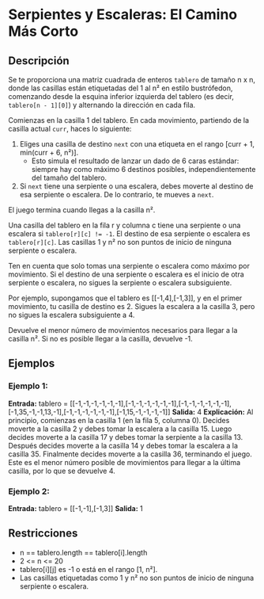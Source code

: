 # Serpientes y Escaleras: El Camino Más Corto

## Descripción

Se te proporciona una matriz cuadrada de enteros `tablero` de tamaño n x n, donde las casillas están etiquetadas del 1 al n² en estilo bustrófedon, comenzando desde la esquina inferior izquierda del tablero (es decir, `tablero[n - 1][0]`) y alternando la dirección en cada fila.

Comienzas en la casilla 1 del tablero. En cada movimiento, partiendo de la casilla actual `curr`, haces lo siguiente:

1. Eliges una casilla de destino `next` con una etiqueta en el rango [curr + 1, min(curr + 6, n²)].
   - Esto simula el resultado de lanzar un dado de 6 caras estándar: siempre hay como máximo 6 destinos posibles, independientemente del tamaño del tablero.
2. Si `next` tiene una serpiente o una escalera, debes moverte al destino de esa serpiente o escalera. De lo contrario, te mueves a `next`.

El juego termina cuando llegas a la casilla n².

Una casilla del tablero en la fila r y columna c tiene una serpiente o una escalera si `tablero[r][c] != -1`. El destino de esa serpiente o escalera es `tablero[r][c]`. Las casillas 1 y n² no son puntos de inicio de ninguna serpiente o escalera.

Ten en cuenta que solo tomas una serpiente o escalera como máximo por movimiento. Si el destino de una serpiente o escalera es el inicio de otra serpiente o escalera, no sigues la serpiente o escalera subsiguiente.

Por ejemplo, supongamos que el tablero es [[-1,4],[-1,3]], y en el primer movimiento, tu casilla de destino es 2. Sigues la escalera a la casilla 3, pero no sigues la escalera subsiguiente a 4.

Devuelve el menor número de movimientos necesarios para llegar a la casilla n². Si no es posible llegar a la casilla, devuelve -1.

## Ejemplos

### Ejemplo 1:

**Entrada:** tablero = [[-1,-1,-1,-1,-1,-1],[-1,-1,-1,-1,-1,-1],[-1,-1,-1,-1,-1,-1],[-1,35,-1,-1,13,-1],[-1,-1,-1,-1,-1,-1],[-1,15,-1,-1,-1,-1]]
**Salida:** 4
**Explicación:** 
Al principio, comienzas en la casilla 1 (en la fila 5, columna 0).
Decides moverte a la casilla 2 y debes tomar la escalera a la casilla 15.
Luego decides moverte a la casilla 17 y debes tomar la serpiente a la casilla 13.
Después decides moverte a la casilla 14 y debes tomar la escalera a la casilla 35.
Finalmente decides moverte a la casilla 36, terminando el juego.
Este es el menor número posible de movimientos para llegar a la última casilla, por lo que se devuelve 4.

### Ejemplo 2:

**Entrada:** tablero = [[-1,-1],[-1,3]]
**Salida:** 1

## Restricciones

- n == tablero.length == tablero[i].length
- 2 <= n <= 20
- tablero[i][j] es -1 o está en el rango [1, n²].
- Las casillas etiquetadas como 1 y n² no son puntos de inicio de ninguna serpiente o escalera.